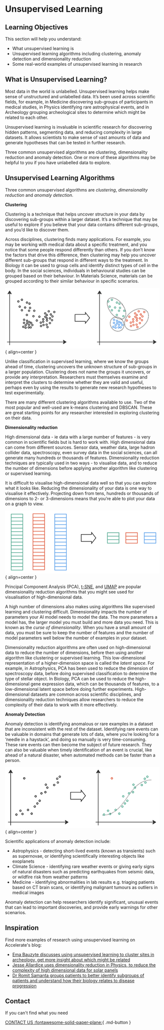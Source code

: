 # Unsupervised Learning


## Learning Objectives

This section will help you understand:

- What unsupervised learning is
- Unsupervised learning algorithms including clustering, anomaly detection and dimensionality reduction
- Some real-world examples of unsupervised learning in research



## What is Unsupervised Learning?

Most data in the world is unlabelled. Unsupervised learning helps make sense of unstructured and unlabelled data. It’s been used across scientific fields, for example, in Medicine discovering sub-groups of participants in medical studies, in Physics identifying rare astrophysical events, and in Archeology grouping archeological sites to determine which might be related to each other.

Unsupervised learning is invaluable in scientific research for discovering hidden patterns, segmenting data, and reducing complexity in large datasets. It allows scientists to make sense of vast amounts of data and generate hypotheses that can be tested in further research.

Three common unsupervised algorithms are clustering, dimensionality reduction and anomaly detection. One or more of these algorithms may be helpful to you if you have unlabelled data to explore. 


## Unsupervised Learning Algorithms

Three common unsupervised algorithms are _clustering_, _dimensionality reduction_ and _anomaly detection_.

**Clustering**

Clustering is a technique that helps uncover structure in your data by discovering sub-groups within a larger dataset. It’s a technique that may be useful to explore if you believe that your data contains different sub-groups, and you’d like to discover them.

Across disciplines, clustering finds many applications. For example, you may be working with medical data about a specific treatment, and you notice that some people respond differently than others. If you don’t know the factors that drive this difference, then clustering may help you uncover different sub-groups that respond in different ways to the treatment. In Biology it can be used to group cells and identify distinct types of cell in the body. In the social sciences, individuals in behavioural studies can be grouped based on their behaviour. In Materials Science, materials can be grouped according to their similar behaviour in specific scenarios. 


![Clustering](imgs/cluster1.png){ align=center }

Unlike classification in supervised learning, where we know the groups ahead of time, clustering uncovers the unknown structure of sub-groups in a larger population. Clustering does not name the groups it uncovers, or provide any interpretation. Researchers must themselves examine and interpret the clusters to determine whether they are valid and useful, perhaps even by using the results to generate new research hypotheses to test experimentally.

There are many different clustering algorithms available to use. Two of the most popular and well-used are k-means clustering and DBSCAN. These are great starting points for any researcher interested in exploring clustering on their data. 



**Dimensionality reduction**

High dimensional data - ie data with a large number of features - is very common in scientific fields but is hard to work with. High dimensional data can come from different sources. Sensor data, weather data, large hadron collider data, spectroscopy, even survey data in the social sciences, can all generate many hundreds or thousands of features. Dimensionality reduction techniques are typically used in two ways - to visualise data, and to reduce the number of dimensions before applying another algorithm like clustering or supervised learning.

It is difficult to visualise high-dimensional data well so that you can explore what it looks like. Reducing the dimensionality of your data is one way to visualise it effectively. Projecting down from tens, hundreds or thousands of dimensions to 2- or 3-dimensions means that you’re able to plot your data on a graph to view.


![Dimensionality Reduction](imgs/dimred.png){ align=center }


Principal Component Analysis (PCA), [t-SNE](https://distill.pub/2016/misread-tsne/), and [UMAP](https://pair-code.github.io/understanding-umap/) are popular dimensionality reduction algorithms that you might see used for visualisation of high-dimensional data.

A high number of dimensions also makes using algorithms like supervised learning and clustering difficult. Dimensionality impacts the number of parameters your AI model needs to model the data. The more parameters a model has, the larger model you must build and more data you need. This is known as the _curse of dimensionality_. When you have a small amount of data, you must be sure to keep the number of features and the number of model parameters well below the number of examples in your dataset.

Dimensionality reduction algorithms are often used on high-dimensional data to reduce the number of dimensions, before then using another algorithm like clustering or supervised learning. This low-dimensional representation of a higher-dimension space is called the _latent space_. For example, in Astrophysics, PCA has been used to reduce the dimension of spectroscopy data, before doing supervised classification to determine the type of stellar object. In Biology, PCA can be used to reduce the high-dimensional gene expression data, which can be thousands of features, to a low-dimensional latent space before doing further experiments. 
High-dimensional datasets are common across scientific disciplines, and dimensionality reduction techniques allow researchers to reduce the complexity of their data to work with it more effectively. 


**Anomaly Detection**

Anomaly detection is identifying anomalous or rare examples in a dataset that are inconsistent with the rest of the dataset. Identifying rare events can be valuable in domains that generate lots of data, where you’re looking for a ‘needle in a haystack’, and doing so manually is very time-consuming. These rare events can then become the subject of future research. They can also be valuable when timely identification of an event is crucial, like ahead of a natural disaster, when automated methods can be faster than a person.

![Anomoly Detection](imgs/anomoly1.png){ align=center }

Scientific applications of anomaly detection include:

- Astrophysics - detecting short-lived events (known as transients) such as supernovae, or identifying scientifically interesting objects like exoplanets 
- Climate Science - identifying rare weather events or giving early signs of natural disasters such as predicting earthquakes from seismic data, or wildfire risk from weather patterns
- Medicine - identifying abnormalities in lab results e.g. triaging patients based on CT brain scans, or identifying malignant tumours as outliers in medical images

Anomaly detection can help researchers identify significant, unusual events that can lead to important discoveries, and provide early warnings for other scenarios. 
 


## Inspiration

Find more examples of research using unsupervised learning on Accelerate's blog:

- [Ema Bauzyte discusses using unsupervised learning to cluster sites in archeology, get more insight about which might be related](https://acceleratescience.github.io/accelerate-spark%20data%20science%20residency/2021/06/10/EmBauztye-ML-for-archeology.html)
- [Jesse Allardice uses dimensionality reduction in Physics, to reduce the complexity of high dimensional data for solar panels](https://acceleratescience.github.io/accelerate-spark%20data%20science%20residency/2021/07/08/JesseAllardice-ML-for-solar-tech.html)
- [Dr Romit Samanta groups patients to better identify subgroups of patients and understand how their biology relates to disease progression](https://acceleratescience.github.io/2022/05/17/how-can-we-use-ai-to-understand-acute-respiratory-distress-syndrome.html)

## Contact

If you can't find what you need

[CONTACT US :fontawesome-solid-paper-plane:](mailto:accelerate-mle@cst.cam.ac.uk){ .md-button }





